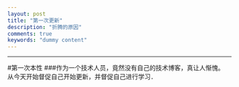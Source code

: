 ```yaml
---
layout: post
title: "第一次更新"
description: "折腾的原因"
comments: true
keywords: "dummy content"
---
```


---
#第一次本性
###作为一个技术人员，竟然没有自己的技术博客，真让人惭愧。
从今天开始督促自己开始更新，并督促自己进行学习．　
